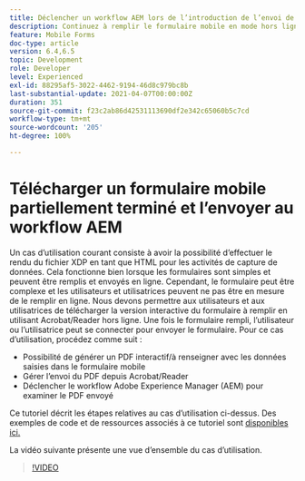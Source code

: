 ```yaml
---
title: Déclencher un workflow AEM lors de l’introduction de l’envoi de formulaire HTM5
description: Continuez à remplir le formulaire mobile en mode hors ligne et soumettez-le pour déclencher le workflow AEM.
feature: Mobile Forms
doc-type: article
version: 6.4,6.5
topic: Development
role: Developer
level: Experienced
exl-id: 88295af5-3022-4462-9194-46d8c979bc8b
last-substantial-update: 2021-04-07T00:00:00Z
duration: 351
source-git-commit: f23c2ab86d42531113690df2e342c65060b5c7cd
workflow-type: tm+mt
source-wordcount: '205'
ht-degree: 100%

---
```


# Télécharger un formulaire mobile partiellement terminé et l’envoyer au workflow AEM

Un cas d’utilisation courant consiste à avoir la possibilité d’effectuer le rendu du fichier XDP en tant que HTML pour les activités de capture de données. Cela fonctionne bien lorsque les formulaires sont simples et peuvent être remplis et envoyés en ligne. Cependant, le formulaire peut être complexe et les utilisateurs et utilisatrices peuvent ne pas être en mesure de le remplir en ligne. Nous devons permettre aux utilisateurs et aux utilisatrices de télécharger la version interactive du formulaire à remplir en utilisant Acrobat/Reader hors ligne. Une fois le formulaire rempli, l’utilisateur ou l’utilisatrice peut se connecter pour envoyer le formulaire.
Pour ce cas d’utilisation, procédez comme suit :

* Possibilité de générer un PDF interactif/à renseigner avec les données saisies dans le formulaire mobile
* Gérer l’envoi du PDF depuis Acrobat/Reader
* Déclencher le workflow Adobe Experience Manager (AEM) pour examiner le PDF envoyé

Ce tutoriel décrit les étapes relatives au cas d’utilisation ci-dessus. Des exemples de code et de ressources associés à ce tutoriel sont [disponibles ici.](part-four.md)

La vidéo suivante présente une vue d’ensemble du cas d’utilisation.

>[!VIDEO](https://video.tv.adobe.com/v/29677?quality=12&learn=on)
